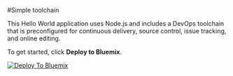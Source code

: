 #Simple toolchain

This Hello World application uses Node.js and includes a DevOps toolchain that is preconfigured for continuous delivery, source control, issue tracking, and online editing.

To get started, click **Deploy to Bluemix**.

[![Deploy To Bluemix](https://bluemix.net/deploy/button.png)](https://new-console.ng.bluemix.net/devops/setup/deploy/?repository=https%3A//github.com/rschacher777/simple-toolchain)

<!--
For more information about using the sample, including instructions to add tools to the toolchain and make code changes, see <a href="x">Simple toolchain tutorial</a>
-->
